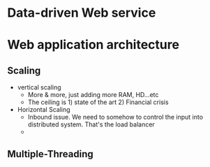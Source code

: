 
# Data-driven Web service  

# Web application architecture  

## Scaling  

- vertical scaling  
	 - More & more, just adding more RAM, HD...etc  
	- The ceiling is 1) state of the art 2) Financial crisis
- Horizontal Scaling  
	- Inbound issue. We need to somehow to control the input into distributed system. That's the load balancer
	- 
 

## Multiple-Threading
<!--stackedit_data:
eyJoaXN0b3J5IjpbMTQxMzUyNzg2OF19
-->